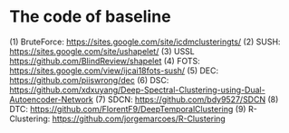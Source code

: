 # The code of baseline
(1) BruteForce:
    https://sites.google.com/site/icdmclusteringts/
(2) SUSH:
    https://sites.google.com/site/ushapelet/
(3) USSL
    https://github.com/BlindReview/shapelet
(4) FOTS:
    https://sites.google.com/view/ijcai18fots-sush/
(5) DEC:
    https://github.com/piiswrong/dec
(6) DSC:
    https://github.com/xdxuyang/Deep-Spectral-Clustering-using-Dual-Autoencoder-Network
(7) SDCN:
    https://github.com/bdy9527/SDCN
(8) DTC:
    https://github.com/FlorentF9/DeepTemporalClustering
(9) R-Clustering:
    https://github.com/jorgemarcoes/R-Clustering
